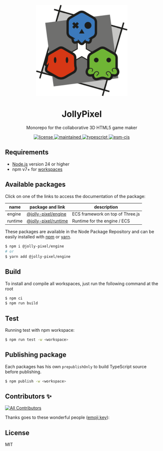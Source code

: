 <p align="center">
<img width="300" src="https://github.com/JollyPixel/.github/blob/main/logo.png?raw=true" alt="openally">
</p>

<p align="center">
  <h1 align="center">JollyPixel</h1>
</p>

<p align="center">
  Monorepo for the collaborative 3D HTML5 game maker
</p>

<p align="center">
  <a href="https://github.com/JollyPixel/editor">
    <img src="https://img.shields.io/github/license/JollyPixel/editor?style=for-the-badge" alt="license">
  </a>
  <a href="https://github.com/JollyPixel/editor">
    <img src="https://img.shields.io/maintenance/yes/2025?style=for-the-badge" alt="maintained">
  </a>
  <a href="https://github.com/JollyPixel/editor">
    <img src="https://img.shields.io/badge/Typescript-294E80.svg?style=for-the-badge&logo=typescript" alt="typescript">
  </a>
  <a href="https://github.com/JollyPixel/editor">
    <img src="https://img.shields.io/static/v1?&label=module&message=ESM%20and%20CJS&color=9cf&style=for-the-badge" alt="esm-cjs">
  </a>
</p>

## Requirements
- [Node.js](https://nodejs.org/en/) version 24 or higher
- npm v7+ for [workspaces](https://docs.npmjs.com/cli/v7/using-npm/workspaces)

## Available packages

Click on one of the links to access the documentation of the package:

| name | package and link | description |
| --- | --- | --- | 
| engine | [@jolly-pixel/engine](./packages/engine) | ECS framework on top of Three.js |
| runtime | [@jolly-pixel/runtime](./packages/runtime) | Runtime for the engine / ECS |

These packages are available in the Node Package Repository and can be easily installed with [npm](https://docs.npmjs.com/getting-started/what-is-npm) or [yarn](https://yarnpkg.com).
```bash
$ npm i @jolly-pixel/engine
# or
$ yarn add @jolly-pixel/engine
```

## Build
To install and compile all workspaces, just run the following command at the root

```bash
$ npm ci
$ npm run build
```

## Test
Running test with npm workspace:

```bash
$ npm run test -w <workspace>
```

## Publishing package
Each packages has his own `prepublishOnly` to build TypeScript source before publishing.

```bash
$ npm publish -w <workspace>
```

## Contributors ✨

<!-- ALL-CONTRIBUTORS-BADGE:START - Do not remove or modify this section -->
[![All Contributors](https://img.shields.io/badge/all_contributors-6-orange.svg?style=flat-square)](#contributors-)
<!-- ALL-CONTRIBUTORS-BADGE:END -->

Thanks goes to these wonderful people ([emoji key](https://allcontributors.org/docs/en/emoji-key)):

<!-- ALL-CONTRIBUTORS-LIST:START - Do not remove or modify this section -->
<!-- prettier-ignore-start -->
<!-- markdownlint-disable -->


<!-- markdownlint-restore -->
<!-- prettier-ignore-end -->

<!-- ALL-CONTRIBUTORS-LIST:END -->

## License
MIT
